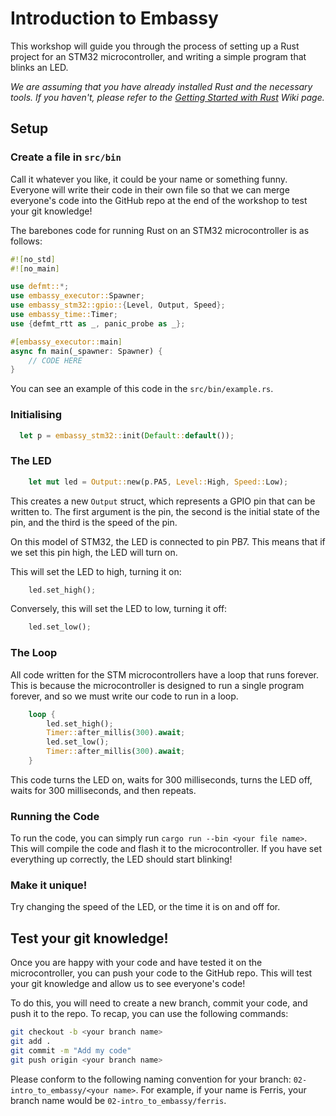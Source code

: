 # Introduction to Embassy

This workshop will guide you through the process of setting up a Rust project for an STM32 microcontroller, and writing a simple program that blinks an LED.

_We are assuming that you have already installed Rust and the necessary tools. If you haven't, please refer to the [Getting Started with Rust](https://github.com/Hyp-ed/hyped-2025/wiki/Getting-Started-with-Rust) Wiki page._

## Setup

### Create a file in `src/bin`

Call it whatever you like, it could be your name or something funny. Everyone will write their code in their own file so that we can merge everyone's code into the GitHub repo at the end of the workshop to test your git knowledge!

The barebones code for running Rust on an STM32 microcontroller is as follows:

```rust
#![no_std]
#![no_main]

use defmt::*;
use embassy_executor::Spawner;
use embassy_stm32::gpio::{Level, Output, Speed};
use embassy_time::Timer;
use {defmt_rtt as _, panic_probe as _};

#[embassy_executor::main]
async fn main(_spawner: Spawner) {
    // CODE HERE
}
```

You can see an example of this code in the `src/bin/example.rs`.

### Initialising

```rust
  let p = embassy_stm32::init(Default::default());
```

### The LED

```rust
    let mut led = Output::new(p.PA5, Level::High, Speed::Low);
```

This creates a new `Output` struct, which represents a GPIO pin that can be written to. The first argument is the pin, the second is the initial state of the pin, and the third is the speed of the pin.

On this model of STM32, the LED is connected to pin PB7. This means that if we set this pin high, the LED will turn on.

This will set the LED to high, turning it on:

```rust
    led.set_high();
```

Conversely, this will set the LED to low, turning it off:

```rust
    led.set_low();
```

### The Loop

All code written for the STM microcontrollers have a loop that runs forever. This is because the microcontroller is designed to run a single program forever, and so we must write our code to run in a loop.

```rust
    loop {
        led.set_high();
        Timer::after_millis(300).await;
        led.set_low();
        Timer::after_millis(300).await;
    }
```

This code turns the LED on, waits for 300 milliseconds, turns the LED off, waits for 300 milliseconds, and then repeats.

### Running the Code

To run the code, you can simply run `cargo run --bin <your file name>`. This will compile the code and flash it to the microcontroller. If you have set everything up correctly, the LED should start blinking!

### Make it unique!

Try changing the speed of the LED, or the time it is on and off for.

## Test your git knowledge!

Once you are happy with your code and have tested it on the microcontroller, you can push your code to the GitHub repo. This will test your git knowledge and allow us to see everyone's code!

To do this, you will need to create a new branch, commit your code, and push it to the repo. To recap, you can use the following commands:

```bash
git checkout -b <your branch name>
git add .
git commit -m "Add my code"
git push origin <your branch name>
```

Please conform to the following naming convention for your branch: `02-intro_to_embassy/<your name>`. For example, if your name is Ferris, your branch name would be `02-intro_to_embassy/ferris`.
